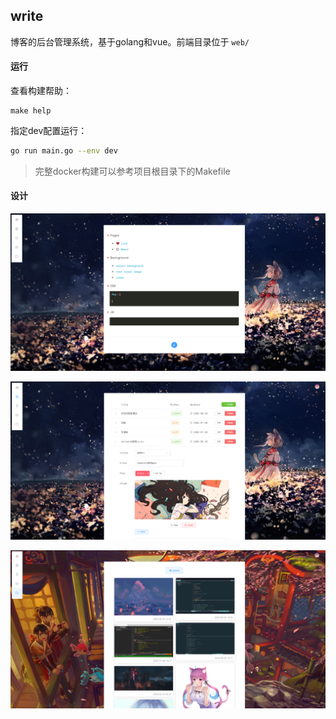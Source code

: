 ## write

博客的后台管理系统，基于golang和vue。前端目录位于 `web/`

#### 运行

查看构建帮助：
```
make help
```

指定dev配置运行：
```sh
go run main.go --env dev
```

> 完整docker构建可以参考项目根目录下的Makefile

#### 设计

![](https://raw.githubusercontent.com/moonprism/cdn/master/image/b-1.png)

![](https://raw.githubusercontent.com/moonprism/cdn/master/image/b-2.png)

![](https://raw.githubusercontent.com/moonprism/cdn/master/image/b-3.png)
